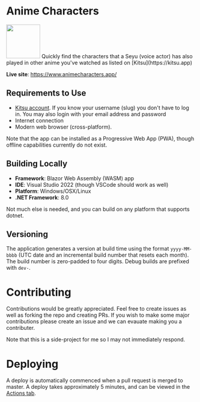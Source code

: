 # Anime Characters
<img src="http://thankful-hill-03c7b7e1e.azurestaticapps.net/icon-512.png" width="90" height="90" />
Quickly find the characters that a Seyu (voice actor) has also played in other anime you've watched as listed on [Kitsu](https://kitsu.app)

**Live site**: https://www.animecharacters.app/

## Requirements to Use
 - [Kitsu account](https://kitsu.app). If you know your username (slug) you don't have to log in. You may also login with your email address and password
 - Internet connection
 - Modern web browser (cross-platform).
 
 Note that the app can be installed as a Progressive Web App (PWA), though offline capabilities currently do not exist.
 
 ## Building Locally
 - **Framework**: Blazor Web Assembly (WASM) app
 - **IDE**: Visual Studio 2022 (though VSCode should work as well)
 - **Platform**: Windows/OSX/Linux
 - **.NET Framework**: 8.0

Not much else is needed, and you can build on any platform that supports dotnet.

## Versioning

The application generates a version at build time using the format `yyyy-MM-bbbb` (UTC date and an incremental build number that resets each month).
The build number is zero-padded to four digits.
Debug builds are prefixed with `dev-`.

# Contributing
Contributions would be greatly appreciated. Feel free to create issues as well as forking the repo and creating PRs.
If you wish to make some major contributions please create an issue and we can evauate making you a contributer.

Note that this is a side-project for me so I may not immediately respond.

# Deploying
A deploy is automatically commenced when a pull request is merged to master. A deploy takes approximately 5 minutes, and can be viewed in the [Actions tab](https://github.com/nolanblew/AnimeCharacters/actions/workflows/azure-static-web-apps-thankful-hill-03c7b7e1e.yml).
